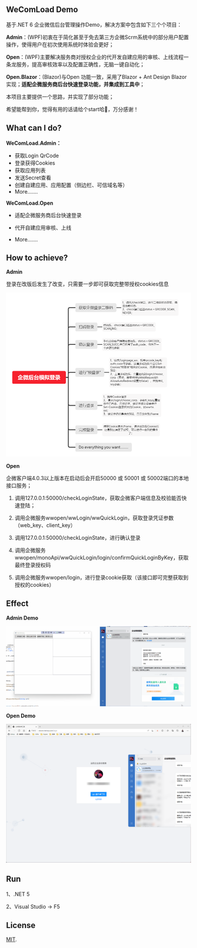 ## WeComLoad Demo

基于.NET 6 企业微信后台管理操作Demo，解决方案中包含如下三个个项目：

**Admin**：(WPF)初衷在于简化甚至于免去第三方企微Scrm系统中的部分用户配置操作，使得用户在初次使用系统时体验会更好；

**Open**：(WPF)主要解决服务商对授权企业的代开发自建应用的审核、上线流程一条龙服务，提高审核效率以及配置正确性，无脑一键自动化；

**Open.Blazor**：(Blazor)与Open 功能一致，采用了Blazor + Ant Design Blazor 实现；**适配企微服务商后台快速登录功能，并集成到工具中**；

本项目主要提供一个思路，并实现了部分功能；

希望能帮到你，觉得有用的话请给个start哈🙌，万分感谢！

## What can I do?

**WeComLoad.Admin：**

* 获取Login QrCode
* 登录获得Cookies
* 获取应用列表
* 发送Secret查看
* 创建自建应用、应用配置（侧边栏、可信域名等）
* More.......

**WeComLoad.Open**

* 适配企微服务商后台快速登录

* 代开自建应用审核、上线

* More.......

## How to achieve?

**Admin**

登录在改版后发生了改变，只需要一步即可获取完整带授权cookies信息

![mind.png](https://github.com/Memoyu/WeComLoad/raw/master/doc/mind.png)

**Open**

企微客户端4.0.3以上版本在启动后会开启50000 或 50001 或 50002端口的本地接口服务；

1. 调用127.0.0.1:50000/checkLoginState，获取企微客户端信息及校验能否快速登陆；

2. 调用企微服务wwopen/wwLogin/wwQuickLogin，获取登录凭证参数（web_key、client_key）

3. 调用127.0.0.1:50000/checkLoginState，进行确认登录

4. 调用企微服务wwopen/monoApi/wwQuickLogin/login/confirmQuickLoginByKey，获取最终登录授权码

5. 调用企微服务wwopen/login，进行登录cookie获取（该接口即可完整获取到授权的cookies）

## Effect

**Admin Demo**

![Effect.gif](https://github.com/Memoyu/WeComLoad/raw/master/doc/Effect.gif)

**Open Demo**

![sp20220405_001606.png](https://github.com/Memoyu/WeComLoad/raw/master/doc/open.png)

## Run

1、.NET 5

2、Visual Studio -> F5

## License

[MIT](LICENSE).
